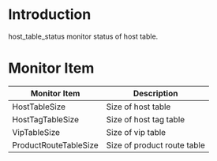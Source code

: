 # Introduction

host_table_status monitor status of host table.

# Monitor Item

| Monitor Item          | Description                 |
| --------------------- | --------------------------- |
| HostTableSize         | Size of host table          |
| HostTagTableSize      | Size of host tag table      |
| VipTableSize          | Size of vip table           |
| ProductRouteTableSize | Size of product route table |